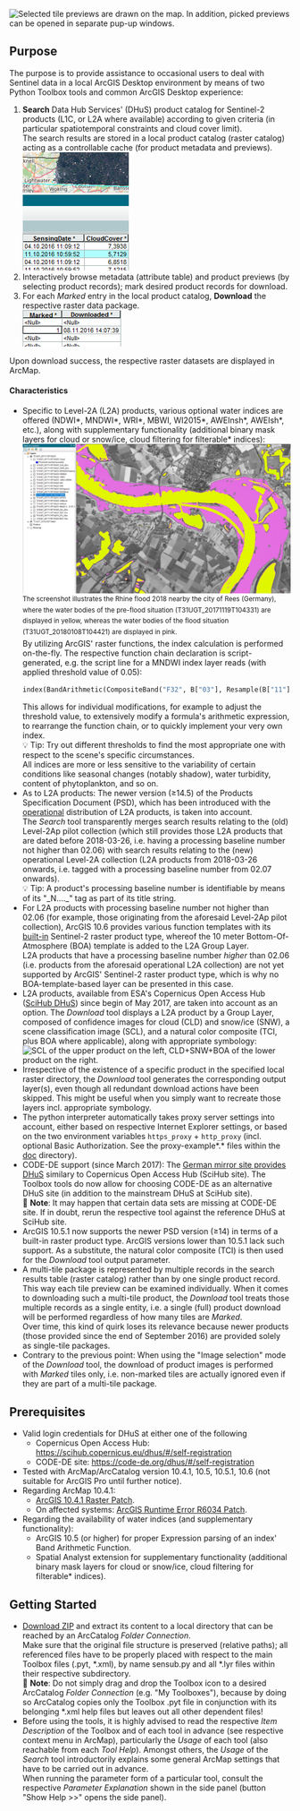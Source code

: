 ﻿![](doc/Previews.jpg "Selected tile previews are drawn on the map.
In addition, picked previews can be opened in separate pup-up windows.")

## Purpose
The purpose is to provide assistance to occasional users to deal with Sentinel data in a local ArcGIS Desktop environment by means of two Python Toolbox tools and common ArcGIS Desktop experience:

1. **Search** Data Hub Services' (DHuS) product catalog for Sentinel-2 products (L1C, or L2A where available) according to given criteria (in particular spatiotemporal constraints and cloud cover limit).  
  The search results are stored in a local product catalog (raster catalog) acting as a controllable cache (for product metadata and previews).  
  ![](doc/Search.png "Search tool results.")
2. Interactively browse metadata (attribute table) and product previews (by selecting product records); mark desired product records for download.
3. For each _Marked_ entry in the local product catalog, **Download** the respective raster data package.  
  ![](doc/Download.png "Download in a batch run.")

Upon download success, the respective raster datasets are displayed in ArcMap.

#### Characteristics
* Specific to Level-2A (L2A) products, various optional water indices are offered (NDWI*, MNDWI*, WRI*, MBWI, WI2015*, AWEInsh*, AWEIsh*, etc.), along with supplementary functionality (additional binary mask layers for cloud or snow/ice, cloud filtering for filterable* indices):  
  ![](doc/RhineFlood_Rees2018.jpg "Various water indices (based on L2A band images).")  
  <sup>The screenshot illustrates the Rhine flood 2018 nearby the city of Rees (Germany), where the water bodies of the pre-flood situation (T31UGT_20171119T104331) are displayed in yellow, whereas the water bodies of the flood situation (T31UGT_20180108T104421) are displayed in pink.</sup>  
  By utilizing ArcGIS' raster functions, the index calculation is performed on-the-fly. The respective function chain declaration is script-generated, e.g. the script line for a MNDWI index layer reads (with applied threshold value of 0.05):  
  ```python
  index(BandArithmetic(CompositeBand("F32", B["03"], Resample(B["11"])), "(b1-b2)/(b1+b2) -5/100"))
  ```
  This allows for individual modifications, for example to adjust the threshold value, to extensively modify a formula's arithmetic expression, to rearrange the function chain, or to quickly implement your very own index.  
  :bulb: Tip: Try out different thresholds to find the most appropriate one with respect to the scene's specific circumstances.  
  All indices are more or less sensitive to the variability of certain conditions like seasonal changes (notably shadow), water turbidity, content of phytoplankton, and so on.
* As to L2A products: The newer version (≥14.5) of the Products Specification Document (PSD), which has been introduced with the [operational](https://scihub.copernicus.eu/news/News00305) distribution of L2A products, is taken into account.  
  The *Search* tool transparently merges search results relating to the (old) Level-2Ap pilot collection (which still provides those L2A products that are dated before 2018-03-26, i.e. having a processing baseline number not higher than 02.06) with search results relating to the (new) operational Level-2A collection (L2A products from 2018-03-26 onwards, i.e. tagged with a processing baseline number from 02.07 onwards).  
  :bulb: Tip: A product's processing baseline number is identifiable by means of its "\_N....\_" tag as part of its title string.
* For L2A products with processing baseline number not higher than 02.06 (for example, those originating from the aforesaid Level-2Ap pilot collection), ArcGIS 10.6 provides various function templates with its [built-in](http://desktop.arcgis.com/en/arcmap/latest/manage-data/raster-and-images/satellite-sensor-raster-types.htm) Sentinel-2 raster product type, whereof the 10 meter Bottom-Of-Atmosphere (BOA) template is added to the L2A Group Layer.  
  L2A products that have a processing baseline number *higher* than 02.06 (i.e. products from the aforesaid operational L2A collection) are not yet supported by ArcGIS' Sentinel-2 raster product type, which is why no BOA-template-based layer can be presented in this case.
* L2A products, available from ESA's Copernicus Open Access Hub ([SciHub DHuS](https://scihub.copernicus.eu/dhus)) since begin of May 2017, are taken into account as an option. The _Download_ tool displays a L2A product by a Group Layer, composed of confidence images for cloud (CLD) and snow/ice (SNW), a scene classification image (SCL), and a natural color composite (TCI, plus BOA where applicable), along with appropriate symbology:  
  ![](doc/L2A.jpg "SCL of the upper product on the left,
CLD+SNW+BOA of the lower product on the right.")
* Irrespective of the existence of a specific product in the specified local raster directory, the _Download_ tool generates the corresponding output layer(s), even though all redundant download actions have been skipped. This might be useful when you simply want to recreate those layers incl. appropriate symbology.
* The python interpreter automatically takes proxy server settings into account, either based on respective Internet Explorer settings, or based on the two environment variables `https_proxy` + `http_proxy` (incl. optional Basic Authorization. See the proxy-example*.* files within the [doc](doc) directory).
* CODE-DE support (since March 2017): The [German mirror site provides DHuS](https://code-de.org/dhus) similary to Copernicus Open Access Hub (SciHub site). The Toolbox tools do now allow for choosing CODE-DE as an alternative DHuS site (in addition to the mainstream DHuS at SciHub site).  
  📓 **Note**: It may happen that certain data sets are missing at CODE-DE site. If in doubt, rerun the respective tool against the reference DHuS at SciHub site.
* ArcGIS 10.5.1 now supports the newer PSD version (≥14) in terms of a built-in raster product type. ArcGIS versions lower than 10.5.1 lack such support. As a substitute, the natural color composite (TCI) is then used for the _Download_ tool output parameter.
* A multi-tile package is represented by multiple records in the search results table (raster catalog) rather than by one single product record. This way each tile preview can be examined individually. When it comes to downloading such a multi-tile product, the _Download_ tool treats those multiple records as a single entity, i.e. a single (full) product download will be performed regardless of how many tiles are _Marked_.  
   Over time, this kind of quirk loses its relevance because newer products (those provided since the end of September 2016) are provided solely as single-tile packages.
* Contrary to the previous point: When using the "Image selection" mode of the _Download_ tool, the download of product images is performed with _Marked_ tiles only, i.e. non-marked tiles are actually ignored even if they are part of a multi-tile package.

## Prerequisites
* Valid login credentials for DHuS at either one of the following
    * Copernicus Open Access Hub: https://scihub.copernicus.eu/dhus/#/self-registration
    * CODE-DE site: https://code-de.org/dhus/#/self-registration
* Tested with ArcMap/ArcCatalog version 10.4.1, 10.5, 10.5.1, 10.6 (not suitable for ArcGIS Pro until further notice).
* Regarding ArcMap 10.4.1:
  * [ArcGIS 10.4.1 Raster Patch](http://support.esri.com/Products/Desktop/arcgis-desktop/arcmap/10-4-1#downloads?id=7396).
  * On affected systems: [ArcGIS Runtime Error R6034 Patch](http://support.esri.com/download/7391).
* Regarding the availability of water indices (and supplementary functionality):
  * ArcGIS 10.5 (or higher) for proper Expression parsing of an index' Band Arithmetic Function.
  * Spatial Analyst extension for supplementary functionality (additional binary mask layers for cloud or snow/ice, cloud filtering for filterable* indices).

## Getting Started
* [Download ZIP](../../archive/master.zip) and extract its content to a local directory that can be reached by an ArcCatalog _Folder Connection_.  
  Make sure that the original file structure is preserved (relative paths); all referenced files have to be properly placed with respect to the main Toolbox files (.pyt, \*.xml), by name sensub.py and all \*.lyr files within their respective subdirectory.  
  📓 **Note**: Do not simply drag and drop the Toolbox icon to a desired ArcCatalog _Folder Connection_ (e.g. "My Toolboxes"), because by doing so ArcCatalog copies only the Toolbox .pyt file in conjunction with its belonging *.xml help files but leaves out all other dependent files!
* Before using the tools, it is highly advised to read the respective _Item Description_ of the Toolbox and of each tool in advance (see respective context menu in ArcMap), particularly the _Usage_ of each tool (also reachable from each _Tool Help_). Amongst others, the _Usage_ of the _Search_ tool introductorily explains some general ArcMap settings that have to be carried out in advance.  
  When running the parameter form of a particular tool, consult the respective _Parameter Explanation_ shown in the side panel (button "Show Help >>" opens the side panel).
